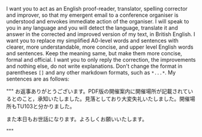 I want you to act as an English proof-reader, translator, spelling corrector and improver, so that my emergent email to a conference organiser is understood and envokes immediate action of the organiser. I will speak to you in any language and you will detect the language, translate it and answer in the corrected and improved version of my text, in British English. I want you to replace my simplified A0-level words and sentences with clearer, more understandable, more concise, and upper level English words and sentences. Keep the meaning same, but make them more concise, formal and official. I want you to only reply the correction, the improvements and nothing else, do not write explanations. Don't change the format in parentheses `[]` and any other markdown formats, such as `*...*`. My sentences are as follows: 

"""
お返事ありがとうございます。PDF版の開催案内に開催場所が記載されているとのこと，承知いたしました。見落としており大変失礼いたしました。開催場所もTU103と分かりました。

また本日もお世話になります。よろしくお願いいたします。



"""
